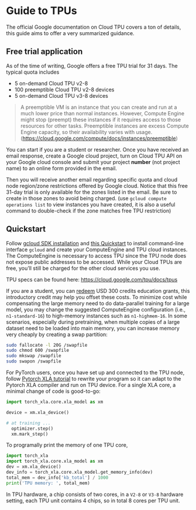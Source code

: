 # Guide to TPUs
The official Google documentation on Cloud TPU covers a ton of details, this guide aims to offer a very summarized guidance.

## Free trial application
As of the time of writing, Google offers a free TPU trial for 31 days.
The typical quota includes
* 5 on-demand Cloud TPU v2-8
* 100 preemptible Cloud TPU v2-8 devices
* 5 on-demand Cloud TPU v3-8 devices

> A preemptible VM is an instance that you can create and run at a much lower price than normal instances. However, Compute Engine might stop (preempt) these instances if it requires access to those resources for other tasks. Preemptible instances are excess Compute Engine capacity, so their availability varies with usage.
> (https://cloud.google.com/compute/docs/instances/preemptible)

You can start if you are a student or researcher.
Once you have received an email response, create a Google cloud project, turn on Cloud TPU API on your Google cloud console and submit your project **number** (not project name) to an online form provided in the email.

Then you will receive another email regarding specific quota and cloud node region/zone restrictions offered by Google cloud.
Notice that this free 31-day trial is only available for the zones listed in the email.
Be sure to create in those zones to avoid being charged. (use `gcloud compute operations list` to view instances you have created, it is also a useful command to double-check if the zone matches free TPU restriction)

## Quickstart
Follow [gcloud SDK installation](https://cloud.google.com/sdk/docs/install) and [this Quickstart](https://cloud.google.com/tpu/docs/pytorch-quickstart-tpu-vm) to install command-line interface `gcloud` and create your ComputeEngine and TPU cloud instances.
The ComputeEngine is necessary to access TPU since the TPU node does not expose public addresses to be accessed.
While your Cloud TPUs are free, you’ll still be charged for the other cloud services you use.

TPU specs can be found here: https://cloud.google.com/tpu/docs/tpus

If you are a student, you can [redeem](https://cloud.google.com/billing/docs/how-to/edu-grants#redeem) USD 300 credits education grants, this introductory credit may help you offset these costs.
To minimize cost while compensating the large memory need to do data-parallel training for a large model, you may change the suggested ComputeEngine configuration (i.e., `n1-standard-16`) to high-memory instances such as `n1-highmem-16`.
In some scenarios, especially during pretraining, when multiple copies of a large dataset need to be loaded into main memory, you can increase memory very cheaply by creating a swap partition:
```sh
sudo fallocate -l 20G /swapfile
sudo chmod 600 /swapfile
sudo mkswap /swapfile
sudo swapon /swapfile
```

For PyTorch users, once you have set up and connected to the TPU node, follow [Pytorch XLA tutorial](https://pytorch.org/xla/release/1.9/index.html) to rewrite your program so it can adapt to the Pytorch XLA compiler and run on TPU device.
For a single XLA core, a minimal change of code is good-to-go:

```python
import torch_xla.core.xla_model as xm

device = xm.xla_device()

# at training ...
  optimizer.step()
  xm.mark_step()
```

To programally print the memory of one TPU core,
```python
import torch_xla
import torch_xla.core.xla_model as xm
dev = xm.xla_device()
dev_info = torch_xla.core.xla_model.get_memory_info(dev)
total_mem = dev_info['kb_total'] / 1000
print('TPU memory: ', total_mem)
```

In TPU hardware, a chip consists of two cores, in a `V2-8` or `V3-8` hardware setting, each TPU unit contains 4 chips, so in total 8 cores per TPU unit.
